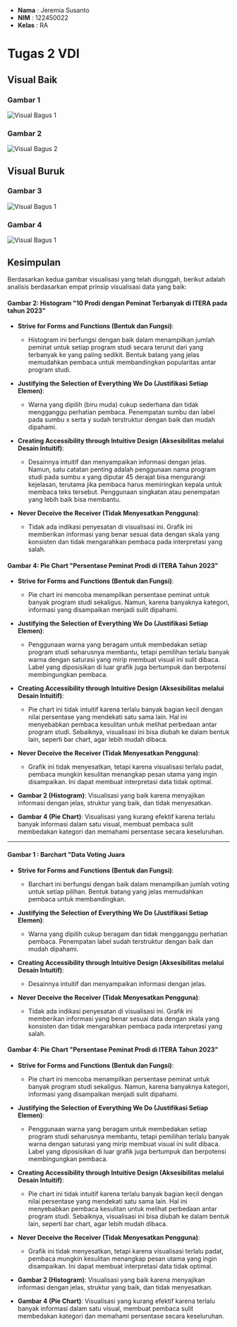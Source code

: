 - **Nama** : Jeremia Susanto
- **NIM** : 122450022
- **Kelas** :  RA

# Tugas 2 VDI
## Visual Baik
### Gambar 1
![Visual Bagus 1](visual1.png)
### Gambar 2
![Visual Bagus 2](visual2.png)

## Visual Buruk
### Gambar 3
![Visual Bagus 1](visual1_bad.png)
### Gambar 4
![Visual Bagus 1](visual2_bad.png)


## Kesimpulan 
Berdasarkan kedua gambar visualisasi yang telah diunggah, berikut adalah analisis berdasarkan empat prinsip visualisasi data yang baik:

#### Gambar 2: Histogram "10 Prodi dengan Peminat Terbanyak di ITERA pada tahun 2023"
- **Strive for Forms and Functions (Bentuk dan Fungsi)**:
  - Histogram ini berfungsi dengan baik dalam menampilkan jumlah peminat untuk setiap program studi secara terurut dari yang terbanyak ke yang paling sedikit. Bentuk batang yang jelas memudahkan pembaca untuk membandingkan popularitas antar program studi.
  
- **Justifying the Selection of Everything We Do (Justifikasi Setiap Elemen)**:
  - Warna yang dipilih (biru muda) cukup sederhana dan tidak mengganggu perhatian pembaca. Penempatan sumbu dan label pada sumbu x serta y sudah terstruktur dengan baik dan mudah dipahami.
  
- **Creating Accessibility through Intuitive Design (Aksesibilitas melalui Desain Intuitif)**:
  - Desainnya intuitif dan menyampaikan informasi dengan jelas. Namun, satu catatan penting adalah penggunaan nama program studi pada sumbu x yang diputar 45 derajat bisa mengurangi kejelasan, terutama jika pembaca harus memiringkan kepala untuk membaca teks tersebut. Penggunaan singkatan atau penempatan yang lebih baik bisa membantu.
  
- **Never Deceive the Receiver (Tidak Menyesatkan Pengguna)**:
  - Tidak ada indikasi penyesatan di visualisasi ini. Grafik ini memberikan informasi yang benar sesuai data dengan skala yang konsisten dan tidak mengarahkan pembaca pada interpretasi yang salah.

#### Gambar 4: Pie Chart "Persentase Peminat Prodi di ITERA Tahun 2023"
- **Strive for Forms and Functions (Bentuk dan Fungsi)**:
  - Pie chart ini mencoba menampilkan persentase peminat untuk banyak program studi sekaligus. Namun, karena banyaknya kategori, informasi yang disampaikan menjadi sulit dipahami.
  
- **Justifying the Selection of Everything We Do (Justifikasi Setiap Elemen)**:
  - Penggunaan warna yang beragam untuk membedakan setiap program studi seharusnya membantu, tetapi pemilihan terlalu banyak warna dengan saturasi yang mirip membuat visual ini sulit dibaca. Label yang diposisikan di luar grafik juga bertumpuk dan berpotensi membingungkan pembaca.
  
- **Creating Accessibility through Intuitive Design (Aksesibilitas melalui Desain Intuitif)**:
  - Pie chart ini tidak intuitif karena terlalu banyak bagian kecil dengan nilai persentase yang mendekati satu sama lain. Hal ini menyebabkan pembaca kesulitan untuk melihat perbedaan antar program studi. Sebaiknya, visualisasi ini bisa diubah ke dalam bentuk lain, seperti bar chart, agar lebih mudah dibaca.
  
- **Never Deceive the Receiver (Tidak Menyesatkan Pengguna)**:
  - Grafik ini tidak menyesatkan, tetapi karena visualisasi terlalu padat, pembaca mungkin kesulitan menangkap pesan utama yang ingin disampaikan. Ini dapat membuat interpretasi data tidak optimal.

- **Gambar 2 (Histogram)**: Visualisasi yang baik karena menyajikan informasi dengan jelas, struktur yang baik, dan tidak menyesatkan.
- **Gambar 4 (Pie Chart)**: Visualisasi yang kurang efektif karena terlalu banyak informasi dalam satu visual, membuat pembaca sulit membedakan kategori dan memahami persentase secara keseluruhan.

-------------------------------------------------------

#### Gambar 1 : Barchart "Data Voting Juara
- **Strive for Forms and Functions (Bentuk dan Fungsi)**:
  - Barchart ini berfungsi dengan baik dalam menampilkan jumlah voting untuk setiap pilihan. Bentuk batang yang jelas memudahkan pembaca untuk membandingkan.
  
- **Justifying the Selection of Everything We Do (Justifikasi Setiap Elemen)**:
  - Warna yang dipilih cukup beragam dan tidak mengganggu perhatian pembaca. Penempatan label sudah terstruktur dengan baik dan mudah dipahami.
  
- **Creating Accessibility through Intuitive Design (Aksesibilitas melalui Desain Intuitif)**:
  - Desainnya intuitif dan menyampaikan informasi dengan jelas.
  
- **Never Deceive the Receiver (Tidak Menyesatkan Pengguna)**:
  - Tidak ada indikasi penyesatan di visualisasi ini. Grafik ini memberikan informasi yang benar sesuai data dengan skala yang konsisten dan tidak mengarahkan pembaca pada interpretasi yang salah.

#### Gambar 4: Pie Chart "Persentase Peminat Prodi di ITERA Tahun 2023"
- **Strive for Forms and Functions (Bentuk dan Fungsi)**:
  - Pie chart ini mencoba menampilkan persentase peminat untuk banyak program studi sekaligus. Namun, karena banyaknya kategori, informasi yang disampaikan menjadi sulit dipahami.
  
- **Justifying the Selection of Everything We Do (Justifikasi Setiap Elemen)**:
  - Penggunaan warna yang beragam untuk membedakan setiap program studi seharusnya membantu, tetapi pemilihan terlalu banyak warna dengan saturasi yang mirip membuat visual ini sulit dibaca. Label yang diposisikan di luar grafik juga bertumpuk dan berpotensi membingungkan pembaca.
  
- **Creating Accessibility through Intuitive Design (Aksesibilitas melalui Desain Intuitif)**:
  - Pie chart ini tidak intuitif karena terlalu banyak bagian kecil dengan nilai persentase yang mendekati satu sama lain. Hal ini menyebabkan pembaca kesulitan untuk melihat perbedaan antar program studi. Sebaiknya, visualisasi ini bisa diubah ke dalam bentuk lain, seperti bar chart, agar lebih mudah dibaca.
  
- **Never Deceive the Receiver (Tidak Menyesatkan Pengguna)**:
  - Grafik ini tidak menyesatkan, tetapi karena visualisasi terlalu padat, pembaca mungkin kesulitan menangkap pesan utama yang ingin disampaikan. Ini dapat membuat interpretasi data tidak optimal.

- **Gambar 2 (Histogram)**: Visualisasi yang baik karena menyajikan informasi dengan jelas, struktur yang baik, dan tidak menyesatkan.
- **Gambar 4 (Pie Chart)**: Visualisasi yang kurang efektif karena terlalu banyak informasi dalam satu visual, membuat pembaca sulit membedakan kategori dan memahami persentase secara keseluruhan.
